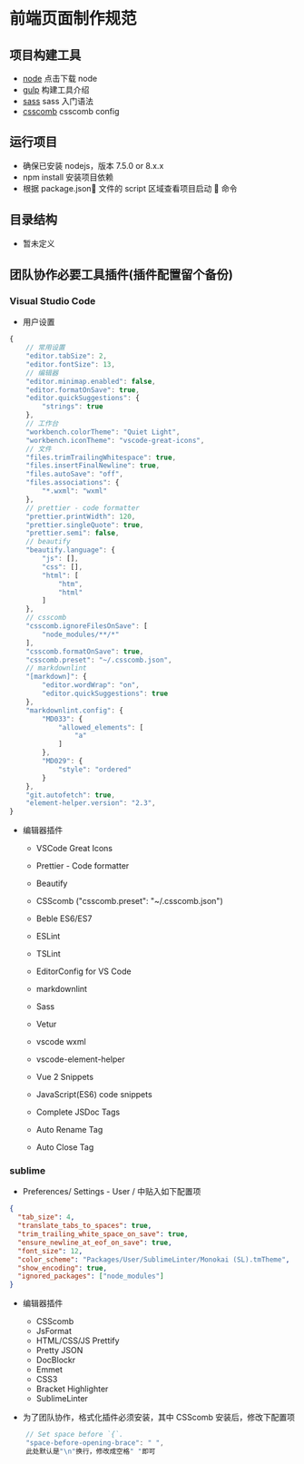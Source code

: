 # 前端页面制作规范

## 项目构建工具

- [node](https://nodejs.org/en/) 点击下载 node
- [gulp](https://github.com/gulpjs/gulp) 构建工具介绍
- [sass](http://www.w3cplus.com/sassguide/syntax.html) sass 入门语法
- [csscomb](https://github.com/csscomb/csscomb.js/blob/dev/config/csscomb.json) csscomb config

## 运行项目

- 确保已安装 nodejs，版本 7.5.0 or 8.x.x
- npm install 安装项目依赖
- 根据 package.json 文件的 script 区域查看项目启动  命令

## 目录结构

- 暂未定义

## 团队协作必要工具插件(插件配置留个备份)

### Visual Studio Code

- 用户设置

```js
{
    // 常用设置
    "editor.tabSize": 2,
    "editor.fontSize": 13,
    // 编辑器
    "editor.minimap.enabled": false,
    "editor.formatOnSave": true,
    "editor.quickSuggestions": {
        "strings": true
    },
    // 工作台
    "workbench.colorTheme": "Quiet Light",
    "workbench.iconTheme": "vscode-great-icons",
    // 文件
    "files.trimTrailingWhitespace": true,
    "files.insertFinalNewline": true,
    "files.autoSave": "off",
    "files.associations": {
        "*.wxml": "wxml"
    },
    // prettier - code formatter
    "prettier.printWidth": 120,
    "prettier.singleQuote": true,
    "prettier.semi": false,
    // beautify
    "beautify.language": {
        "js": [],
        "css": [],
        "html": [
            "htm",
            "html"
        ]
    },
    // csscomb
    "csscomb.ignoreFilesOnSave": [
        "node_modules/**/*"
    ],
    "csscomb.formatOnSave": true,
    "csscomb.preset": "~/.csscomb.json",
    // markdownlint
    "[markdown]": {
        "editor.wordWrap": "on",
        "editor.quickSuggestions": true
    },
    "markdownlint.config": {
        "MD033": {
            "allowed_elements": [
                "a"
            ]
        },
        "MD029": {
            "style": "ordered"
        }
    },
    "git.autofetch": true,
    "element-helper.version": "2.3",
}
```

- 编辑器插件

  - VSCode Great Icons

  - Prettier - Code formatter
  - Beautify
  - CSScomb ("csscomb.preset": "~/.csscomb.json")

  - Beble ES6/ES7
  - ESLint
  - TSLint
  - EditorConfig for VS Code
  - markdownlint

  - Sass
  - Vetur
  - vscode wxml
  - vscode-element-helper

  - Vue 2 Snippets
  - JavaScript(ES6) code snippets

  - Complete JSDoc Tags
  - Auto Rename Tag
  - Auto Close Tag

### sublime

- Preferences/ Settings - User / 中贴入如下配置项

```json
{
  "tab_size": 4,
  "translate_tabs_to_spaces": true,
  "trim_trailing_white_space_on_save": true,
  "ensure_newline_at_eof_on_save": true,
  "font_size": 12,
  "color_scheme": "Packages/User/SublimeLinter/Monokai (SL).tmTheme",
  "show_encoding": true,
  "ignored_packages": ["node_modules"]
}
```

- 编辑器插件

  - CSScomb
  - JsFormat
  - HTML/CSS/JS Prettify
  - Pretty JSON
  - DocBlockr
  - Emmet
  - CSS3
  - Bracket Highlighter
  - SublimeLinter

- 为了团队协作，格式化插件必须安装，其中 CSScomb 安装后，修改下配置项

```js
    // Set space before `{`.
    "space-before-opening-brace": " ",
    此处默认是"\n"换行，修改成空格" "即可
```
